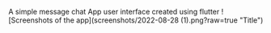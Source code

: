 A simple message chat App user interface created using flutter
![Screenshots of the app](screenshots/2022-08-28 (1).png?raw=true "Title")
